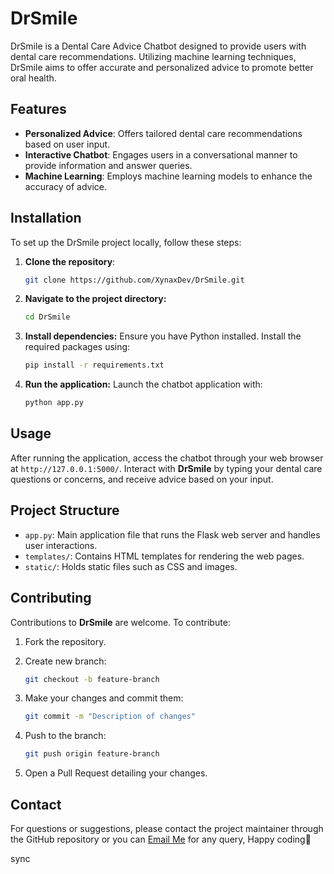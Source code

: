 # DrSmile

DrSmile is a Dental Care Advice Chatbot designed to provide users with dental care recommendations. Utilizing machine learning techniques, DrSmile aims to offer accurate and personalized advice to promote better oral health.

## Features

- **Personalized Advice**: Offers tailored dental care recommendations based on user input.
- **Interactive Chatbot**: Engages users in a conversational manner to provide information and answer queries.
- **Machine Learning**: Employs machine learning models to enhance the accuracy of advice.

## Installation

To set up the DrSmile project locally, follow these steps:

1. **Clone the repository**:
   
   ```bash
   git clone https://github.com/XynaxDev/DrSmile.git
   ```
2. **Navigate to the project directory:**
   ```bash
   cd DrSmile
   ```
3. **Install dependencies:** Ensure you have Python installed. Install the required packages using:
   ```bash
   pip install -r requirements.txt
   ```
4. **Run the application:** Launch the chatbot application with:
    ```bash
    python app.py
    ```
## Usage

After running the application, access the chatbot through your web browser at `http://127.0.0.1:5000/`. Interact with **DrSmile** by typing your dental care questions or concerns, and receive advice based on your input.

## Project Structure

- `app.py`: Main application file that runs the Flask web server and handles user interactions.
- `templates/`: Contains HTML templates for rendering the web pages.
- `static/`: Holds static files such as CSS and images.

## Contributing
Contributions to **DrSmile** are welcome. To contribute:

1. Fork the repository.
2. Create new branch:
   
   ```bash
   git checkout -b feature-branch
   ```
3. Make your changes and commit them:
   
   ```bash
   git commit -m "Description of changes"
   ```
4. Push to the branch:
   
   ```bash
   git push origin feature-branch
   ```
5. Open a Pull Request detailing your changes.
   
## Contact

For questions or suggestions, please contact the project maintainer through the GitHub repository or you can [Email Me](mailto:workforxynax@gmail.com) for any query, Happy coding👋


s y n c  
 